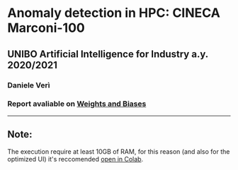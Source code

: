 # Anomaly detection in HPC: CINECA Marconi-100
## UNIBO Artificial Intelligence for Industry a.y. 2020/2021
### Daniele Verì

### Report avaliable on [Weights and Biases](https://wandb.ai/veri/hpc/reports/Anomaly-detection-in-HPC-CINECA-Marconi-100--Vmlldzo5NjE5Mzc)
___
## Note:
The execution require at least 10GB of RAM, for this reason (and also for the optimized UI) it's reccomended [open in Colab](https://colab.research.google.com/drive/19gHrurbwEmOAcwdYLj_NbpPS88yQyOqd?usp=sharing).
